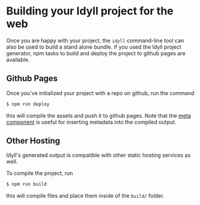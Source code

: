 
# Building your Idyll project for the web

Once you are happy with your project, the `idyll` command-line tool can also be used to
build a stand alone bundle. If you used the Idyll project generator, npm tasks
to build and deploy the project to github pages are available.

## Github Pages

Once you've initialized your
project with a repo on github, run the command

```sh
$ npm run deploy
```

this will compile the assets and push it to github
pages. Note that the [meta component](https://idyll-lang.github.io/components-built-in#meta)
is useful for inserting metadata into the compiled output.

## Other Hosting

Idyll's generated output is compatible with other static hosting services as well.

To compile the project, run

```sh
$ npm run build
```

this will compile files and place them inside of the `build/` folder.

